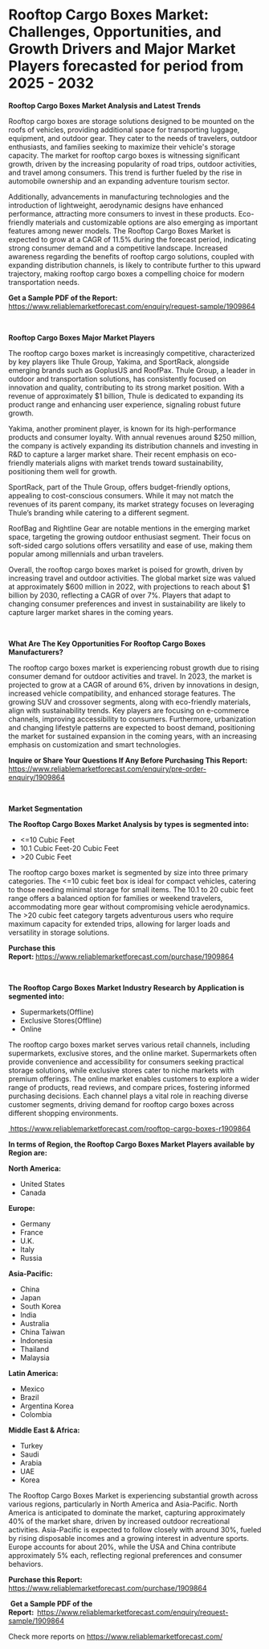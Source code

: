 <p><h1>Rooftop Cargo Boxes Market: Challenges, Opportunities, and Growth Drivers and Major Market Players forecasted for period from 2025 - 2032</h1></p><p><strong>Rooftop Cargo Boxes Market Analysis and Latest Trends</strong></p>
<p><p>Rooftop cargo boxes are storage solutions designed to be mounted on the roofs of vehicles, providing additional space for transporting luggage, equipment, and outdoor gear. They cater to the needs of travelers, outdoor enthusiasts, and families seeking to maximize their vehicle's storage capacity. The market for rooftop cargo boxes is witnessing significant growth, driven by the increasing popularity of road trips, outdoor activities, and travel among consumers. This trend is further fueled by the rise in automobile ownership and an expanding adventure tourism sector.</p><p>Additionally, advancements in manufacturing technologies and the introduction of lightweight, aerodynamic designs have enhanced performance, attracting more consumers to invest in these products. Eco-friendly materials and customizable options are also emerging as important features among newer models. The Rooftop Cargo Boxes Market is expected to grow at a CAGR of 11.5% during the forecast period, indicating strong consumer demand and a competitive landscape. Increased awareness regarding the benefits of rooftop cargo solutions, coupled with expanding distribution channels, is likely to contribute further to this upward trajectory, making rooftop cargo boxes a compelling choice for modern transportation needs.</p></p>
<p><strong>Get a Sample PDF of the Report:&nbsp;</strong> <a href="https://www.reliablemarketforecast.com/enquiry/request-sample/1909864?utm_campaign=2210&utm_medium=2&utm_source=Github&utm_content=ia&utm_term=08022025&utm_id=rooftop-cargo-boxes">https://www.reliablemarketforecast.com/enquiry/request-sample/1909864</a></p>
<p>&nbsp;</p>
<p><strong>Rooftop Cargo Boxes Major Market Players</strong></p>
<p><p>The rooftop cargo boxes market is increasingly competitive, characterized by key players like Thule Group, Yakima, and SportRack, alongside emerging brands such as GoplusUS and RoofPax. Thule Group, a leader in outdoor and transportation solutions, has consistently focused on innovation and quality, contributing to its strong market position. With a revenue of approximately $1 billion, Thule is dedicated to expanding its product range and enhancing user experience, signaling robust future growth.</p><p>Yakima, another prominent player, is known for its high-performance products and consumer loyalty. With annual revenues around $250 million, the company is actively expanding its distribution channels and investing in R&D to capture a larger market share. Their recent emphasis on eco-friendly materials aligns with market trends toward sustainability, positioning them well for growth.</p><p>SportRack, part of the Thule Group, offers budget-friendly options, appealing to cost-conscious consumers. While it may not match the revenues of its parent company, its market strategy focuses on leveraging Thule’s branding while catering to a different segment.</p><p>RoofBag and Rightline Gear are notable mentions in the emerging market space, targeting the growing outdoor enthusiast segment. Their focus on soft-sided cargo solutions offers versatility and ease of use, making them popular among millennials and urban travelers.</p><p>Overall, the rooftop cargo boxes market is poised for growth, driven by increasing travel and outdoor activities. The global market size was valued at approximately $600 million in 2022, with projections to reach about $1 billion by 2030, reflecting a CAGR of over 7%. Players that adapt to changing consumer preferences and invest in sustainability are likely to capture larger market shares in the coming years.</p></p>
<p>&nbsp;</p>
<p><strong>What Are The Key Opportunities For Rooftop Cargo Boxes Manufacturers?</strong></p>
<p><p>The rooftop cargo boxes market is experiencing robust growth due to rising consumer demand for outdoor activities and travel. In 2023, the market is projected to grow at a CAGR of around 6%, driven by innovations in design, increased vehicle compatibility, and enhanced storage features. The growing SUV and crossover segments, along with eco-friendly materials, align with sustainability trends. Key players are focusing on e-commerce channels, improving accessibility to consumers. Furthermore, urbanization and changing lifestyle patterns are expected to boost demand, positioning the market for sustained expansion in the coming years, with an increasing emphasis on customization and smart technologies.</p></p>
<p><strong>Inquire or Share Your Questions If Any Before Purchasing This Report:</strong> <a href="https://www.reliablemarketforecast.com/enquiry/pre-order-enquiry/1909864?utm_campaign=2210&utm_medium=2&utm_source=Github&utm_content=ia&utm_term=08022025&utm_id=rooftop-cargo-boxes">https://www.reliablemarketforecast.com/enquiry/pre-order-enquiry/1909864</a></p>
<p>&nbsp;</p>
<p><strong>Market Segmentation</strong></p>
<p><strong>The Rooftop Cargo Boxes Market Analysis by types is segmented into:</strong></p>
<p><ul><li><=10 Cubic Feet</li><li>10.1 Cubic Feet-20 Cubic Feet</li><li>>20 Cubic Feet</li></ul></p>
<p><p>The rooftop cargo boxes market is segmented by size into three primary categories. The <=10 cubic feet box is ideal for compact vehicles, catering to those needing minimal storage for small items. The 10.1 to 20 cubic feet range offers a balanced option for families or weekend travelers, accommodating more gear without compromising vehicle aerodynamics. The >20 cubic feet category targets adventurous users who require maximum capacity for extended trips, allowing for larger loads and versatility in storage solutions.</p></p>
<p><strong>Purchase this Report:&nbsp;</strong><a href="https://www.reliablemarketforecast.com/purchase/1909864?utm_campaign=2210&utm_medium=2&utm_source=Github&utm_content=ia&utm_term=08022025&utm_id=rooftop-cargo-boxes">https://www.reliablemarketforecast.com/purchase/1909864</a></p>
<p>&nbsp;</p>
<p><strong>The Rooftop Cargo Boxes Market Industry Research by Application is segmented into:</strong></p>
<p><ul><li>Supermarkets(Offline)</li><li>Exclusive Stores(Offline)</li><li>Online</li></ul></p>
<p><p>The rooftop cargo boxes market serves various retail channels, including supermarkets, exclusive stores, and the online market. Supermarkets often provide convenience and accessibility for consumers seeking practical storage solutions, while exclusive stores cater to niche markets with premium offerings. The online market enables customers to explore a wider range of products, read reviews, and compare prices, fostering informed purchasing decisions. Each channel plays a vital role in reaching diverse customer segments, driving demand for rooftop cargo boxes across different shopping environments.</p></p>
<p><a href="https://www.reliablemarketforecast.com/rooftop-cargo-boxes-r1909864?utm_campaign=2210&utm_medium=2&utm_source=Github&utm_content=ia&utm_term=08022025&utm_id=rooftop-cargo-boxes">&nbsp;https://www.reliablemarketforecast.com/rooftop-cargo-boxes-r1909864</a></p>
<p><strong>In terms of Region, the Rooftop Cargo Boxes Market Players available by Region are:</strong></p>
<p>
    <p> <strong> North America: </strong>
        <ul>
            <li>United States</li>
            <li>Canada</li>
        </ul>
        </p> 
    <p> <strong> Europe: </strong>
        <ul>
            <li>Germany</li>
            <li>France</li>
            <li>U.K.</li>
            <li>Italy</li>
            <li>Russia</li>
        </ul>
        </p> 
    <p> <strong> Asia-Pacific: </strong>
        <ul>
            <li>China</li>
            <li>Japan</li>
            <li>South Korea</li>
            <li>India</li>
            <li>Australia</li>
            <li>China Taiwan</li>
            <li>Indonesia</li>
            <li>Thailand</li>
            <li>Malaysia</li>
        </ul>
        </p> 
    <p> <strong> Latin America: </strong>
        <ul>
            <li>Mexico</li>
            <li>Brazil</li>
            <li>Argentina Korea</li>
            <li>Colombia</li>
        </ul>
        </p> 
    <p> <strong> Middle East & Africa: </strong>
        <ul>
            <li>Turkey</li>
            <li>Saudi</li>
            <li>Arabia</li>
            <li>UAE</li>
            <li>Korea</li>
        </ul>
    </p>
    </p>
<p><p>The Rooftop Cargo Boxes Market is experiencing substantial growth across various regions, particularly in North America and Asia-Pacific. North America is anticipated to dominate the market, capturing approximately 40% of the market share, driven by increased outdoor recreational activities. Asia-Pacific is expected to follow closely with around 30%, fueled by rising disposable incomes and a growing interest in adventure sports. Europe accounts for about 20%, while the USA and China contribute approximately 5% each, reflecting regional preferences and consumer behaviors.</p></p>
<p><strong>Purchase this Report: </strong><a href="https://www.reliablemarketforecast.com/purchase/1909864?utm_campaign=2210&utm_medium=2&utm_source=Github&utm_content=ia&utm_term=08022025&utm_id=rooftop-cargo-boxes">https://www.reliablemarketforecast.com/purchase/1909864</a></p>
<p>&nbsp;<strong>Get a Sample PDF of the Report:&nbsp;&nbsp;</strong><a href="https://www.reliablemarketforecast.com/enquiry/request-sample/1909864?utm_campaign=2210&utm_medium=2&utm_source=Github&utm_content=ia&utm_term=08022025&utm_id=rooftop-cargo-boxes">https://www.reliablemarketforecast.com/enquiry/request-sample/1909864</a></p>
<p><strong></strong></p>
<p>Check more reports on <a href="https://www.reliablemarketforecast.com/?utm_campaign=2210&utm_medium=2&utm_source=Github&utm_content=ia&utm_term=08022025&utm_id=rooftop-cargo-boxes">https://www.reliablemarketforecast.com/</a></p>